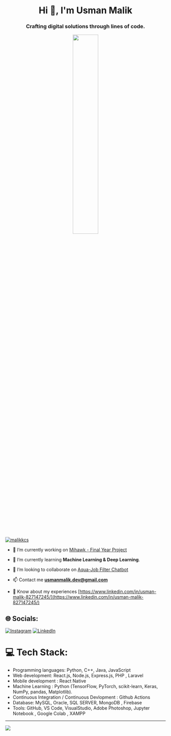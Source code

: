 <h1 align="center">Hi 👋, I'm Usman Malik</h1>
<h3 align="center">Crafting digital solutions through lines of code.</h3>


<div id="header" align ="center">
  <img src="https://i.pinimg.com/originals/09/c6/29/09c62903beeba336dc9da76eb5c9a107.gif" height="40%" width="40%">
</div>


<p align="left"> <a href="https://twitter.com/malikkcs" target="blank"><img src="https://img.shields.io/twitter/follow/malikkcs?logo=twitter&style=for-the-badge" alt="malikkcs" /></a> </p>

- 🔭 I’m currently working on [Mihawk - Final Year Project](https://github.com/usmanmalik07/Mihawk-Drone-Surveillance-System)

- 🌱 I’m currently learning **Machine Learning & Deep Learning**.

- 👯 I’m looking to collaborate on [Aqua-Job Filter Chatbot](https://github.com/usmanmalik07/Aqua-Chatbot)

- 📫 Contact me **usmanmalik.dev@gmail.com**

- 📄 Know about my experiences [https://www.linkedin.com/in/usman-malik-827147245/](https://www.linkedin.com/in/usman-malik-827147245/)


## 🌐 Socials:
[![Instagram](https://img.shields.io/badge/Instagram-%23E4405F.svg?logo=Instagram&logoColor=white)](https://instagram.com/usmanmalik.__) [![LinkedIn](https://img.shields.io/badge/LinkedIn-%230077B5.svg?logo=linkedin&logoColor=white)](https://linkedin.com/in/usman-malik-827147245)

# 💻 Tech Stack:
- Programming languages: Python, C++, Java, JavaScript
- Web development: React.js, Node.js, Express.js, PHP , Laravel
- Mobile development : React Native
- Machine Learning : Python (TensorFlow, PyTorch, scikit-learn, Keras, NumPy, pandas, Matplotlib).
- Continuous Integration / Continuous Devlopment : Github Actions
- Database: MySQL, Oracle, SQL SERVER, MongoDB , Firebase
- Tools: GitHub, VS Code, VisualStudio, Adobe Photoshop, Jupyter Notebook , Google Colab , XAMPP

---
[![](https://visitcount.itsvg.in/api?id=usmanmalik07&icon=0&color=0)](https://visitcount.itsvg.in)



